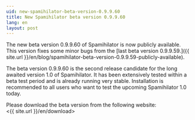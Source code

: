 ```yaml
---
uid: new-spamihilator-beta-version-0.9.9.60
title: New Spamihilator beta version 0.9.9.60
lang: en
layout: post
---
```


The new beta version 0.9.9.60 of Spamihilator is now publicly available.
This version fixes some minor bugs from the
[last beta version 0.9.9.59.]({{ site.url }}/en/blog/spamihilator-beta-version-0.9.9.59-publicly-available).

The beta version 0.9.9.60 is the second release candidate for the long
awaited version 1.0 of Spamihilator. It has been extensively tested within
a beta test period and is already running very stable. Installation is recommended
to all users who want to test the upcoming Spamihilator 1.0 today.

Please download the beta version from the following website:  
<{{ site.url }}/en/download>
